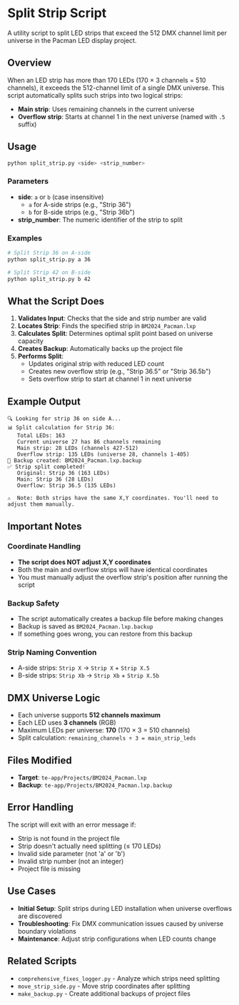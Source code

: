 # Split Strip Script

A utility script to split LED strips that exceed the 512 DMX channel limit per universe in the Pacman LED display project.

## Overview

When an LED strip has more than 170 LEDs (170 × 3 channels = 510 channels), it exceeds the 512-channel limit of a single DMX universe. This script automatically splits such strips into two logical strips:

- **Main strip**: Uses remaining channels in the current universe
- **Overflow strip**: Starts at channel 1 in the next universe (named with `.5` suffix)

## Usage

```bash
python split_strip.py <side> <strip_number>
```

### Parameters

- **side**: `a` or `b` (case insensitive)
  - `a` for A-side strips (e.g., "Strip 36")
  - `b` for B-side strips (e.g., "Strip 36b")
- **strip_number**: The numeric identifier of the strip to split

### Examples

```bash
# Split Strip 36 on A-side
python split_strip.py a 36

# Split Strip 42 on B-side  
python split_strip.py b 42
```

## What the Script Does

1. **Validates Input**: Checks that the side and strip number are valid
2. **Locates Strip**: Finds the specified strip in `BM2024_Pacman.lxp`
3. **Calculates Split**: Determines optimal split point based on universe capacity
4. **Creates Backup**: Automatically backs up the project file
5. **Performs Split**: 
   - Updates original strip with reduced LED count
   - Creates new overflow strip (e.g., "Strip 36.5" or "Strip 36.5b")
   - Sets overflow strip to start at channel 1 in next universe

## Example Output

```
🔍 Looking for strip 36 on side A...
📊 Split calculation for Strip 36:
   Total LEDs: 163
   Current universe 27 has 86 channels remaining
   Main strip: 28 LEDs (channels 427-512)
   Overflow strip: 135 LEDs (universe 28, channels 1-405)
💾 Backup created: BM2024_Pacman.lxp.backup
✅ Strip split completed!
   Original: Strip 36 (163 LEDs)
   Main: Strip 36 (28 LEDs)
   Overflow: Strip 36.5 (135 LEDs)

⚠️  Note: Both strips have the same X,Y coordinates. You'll need to adjust them manually.
```

## Important Notes

### Coordinate Handling
- **The script does NOT adjust X,Y coordinates**
- Both the main and overflow strips will have identical coordinates
- You must manually adjust the overflow strip's position after running the script

### Backup Safety
- The script automatically creates a backup file before making changes
- Backup is saved as `BM2024_Pacman.lxp.backup`
- If something goes wrong, you can restore from this backup

### Strip Naming Convention
- A-side strips: `Strip X` → `Strip X` + `Strip X.5`
- B-side strips: `Strip Xb` → `Strip Xb` + `Strip X.5b`

## DMX Universe Logic

- Each universe supports **512 channels maximum**
- Each LED uses **3 channels** (RGB)
- Maximum LEDs per universe: **170** (170 × 3 = 510 channels)
- Split calculation: `remaining_channels ÷ 3 = main_strip_leds`

## Files Modified

- **Target**: `te-app/Projects/BM2024_Pacman.lxp`
- **Backup**: `te-app/Projects/BM2024_Pacman.lxp.backup`

## Error Handling

The script will exit with an error message if:
- Strip is not found in the project file
- Strip doesn't actually need splitting (≤ 170 LEDs)
- Invalid side parameter (not 'a' or 'b')
- Invalid strip number (not an integer)
- Project file is missing

## Use Cases

- **Initial Setup**: Split strips during LED installation when universe overflows are discovered
- **Troubleshooting**: Fix DMX communication issues caused by universe boundary violations
- **Maintenance**: Adjust strip configurations when LED counts change

## Related Scripts

- `comprehensive_fixes_logger.py` - Analyze which strips need splitting
- `move_strip_side.py` - Move strip coordinates after splitting
- `make_backup.py` - Create additional backups of project files
